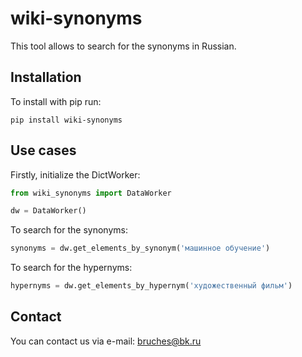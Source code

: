 # wiki-synonyms

This tool allows to search for the synonyms in Russian.

## Installation

To install with pip run:
```commandline
pip install wiki-synonyms
```

## Use cases

Firstly, initialize the DictWorker:

```python
from wiki_synonyms import DataWorker

dw = DataWorker()
```

To search for the synonyms:

```python
synonyms = dw.get_elements_by_synonym('машинное обучение')
```

To search for the hypernyms:
```python
hypernyms = dw.get_elements_by_hypernym('художественный фильм')
```

## Contact
You can contact us via e-mail: bruches@bk.ru
